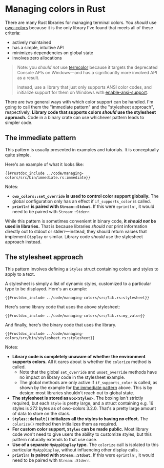 # Managing colors in Rust

There are many Rust libraries for managing terminal colors. You *should* use [owo-colors](https://crates.io/crates/owo-colors) because it is the only library I've found that meets all of these criteria:
* actively maintained
* has a simple, intuitive API
* minimizes dependencies on global state
* involves zero allocations

> Note: you *should not* use [termcolor](https://docs.rs/termcolor/latest/termcolor/) because it targets the deprecated Console APIs on Windows—and has a significantly more involved API as a result.
>
> Instead, use a library that just only supports ANSI color codes, and initialize support for them on Windows with [enable-ansi-support](https://crates.io/crates/enable-ansi-support).

There are two general ways with which color support can be handled. I'm going to call them the "immediate pattern" and the "stylesheet approach", respectively. **Library code that supports colors *should* use the stylesheet approach.** Code in a binary crate can use whichever pattern leads to simpler code.

## The immediate pattern

This pattern is usually presented in examples and tutorials. It is conceptually quite simple.

Here's an example of what it looks like:

```rust,noplaypen
{{#rustdoc_include ../code/managing-colors/src/bin/immediate.rs:immediate}}
```

Notes:
* **`owo_colors::set_override` is used to control color support globally.** The global configuration only has an effect if `if_supports_color` is called.
* **`println!` is paired with `Stream::Stdout`.** If this were `eprintln!`, it would need to be paired with `Stream::Stderr`.

While this pattern is sometimes convenient in binary code, **it *should not* be used in libraries.** That is because libraries *should not* print information directly out to stdout or stderr—instead, they should return values that implement `Display` or similar. Library code *should* use the stylesheet approach instead.

## The stylesheet approach

This pattern involves defining a `Styles` struct containing colors and styles to apply to a text.

A stylesheet is simply a list of dynamic styles, customized to a particular type to be displayed. Here's an example:

```rust,noplaypen
{{#rustdoc_include ../code/managing-colors/src/lib.rs:stylesheet}}
```

Here's some library code that uses the above stylesheet:

```rust,noplaypen
{{#rustdoc_include ../code/managing-colors/src/lib.rs:my_value}}
```

And finally, here's the binary code that uses the library.

```rust,noplaypen
{{#rustdoc_include ../code/managing-colors/src/bin/stylesheet.rs:stylesheet}}
```

Notes:
* **Library code is completely unaware of whether the environment supports colors.** All it cares about is whether the `colorize` method is called.
  * Note that the global `set_override` and `unset_override` methods have no impact on library code in the stylesheet example.
  * The global methods are only active if `if_supports_color` is called, as shown by the example for [the immediate pattern] above. This is by design: most libraries shouldn't reach out to global state.
* **The stylesheet is stored as `Box<Styles>`.** The boxing isn't strictly required, but each `Style` is pretty large, and a struct containing e.g. 16 styles is 272 bytes as of owo-colors 3.2.0. That's a pretty large amount of data to store on the stack.
* **`Styles::default()` initializes all the styles to having no effect.** The `colorize()` method then initializes them as required.
* **For custom color support, `Styles` can be made public.** Most library code won't need to give users the ability to customize styles, but this pattern naturally extends to that use case.
* **Use of a separate `MyAppDisplay` type.** The `colorize` call is isolated to this particular `MyAppDisplay`, without influencing other display calls.
* **`println!` is paired with `Stream::Stdout`.** If this were `eprintln!`, it would need to be paired with `Stream::Stderr`.

[the immediate pattern]: #the-immediate-pattern
